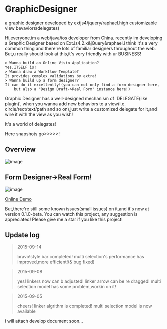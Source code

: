 GraphicDesigner
===============
a graphic designer developed by extjs4/jquery/raphael.high customizable view bevaviors(delegates)

Hi,everyone.im a web/java/ios developer from China.
recently im developing a Graphic Designer based on ExtJs4.2.x&jQuery&raphael.i think it's a very common thing and 
there're lots of familiar designers throughout the web.
But,u really should look at this,it's very friendly with ur BUSINESS!
    
	> Wanna build an Online Visio Application?
	Yes,ITSELF is!
	> Wanna draw a Workflow Template?
	It provides complex validations by extra!
	> Wanna build up a form designer?
	It can do it excellently!(you can not only find a form designer here, 
		but also a "Design Draft->Real Form" instance here!)
  
Graphic Designer has a well-designed mechanism of 'DELEGATE(like plugin)',
when you wanna add new behaviors to a view(i.e. circle/rect/text/path and so on),just write a customized delegate for it,and wire it with the view as you wish!
  
It's a world of delegates!

Here snapshots go>>>>>!

Overview
---------
![image](https://raw.githubusercontent.com/dicolar/GraphicDesigner/master/overview.png)

Form Designer->Real Form!
---------
![image](https://raw.githubusercontent.com/dicolar/GraphicDesigner/master/form-translation.png)

[Online Demo](http://dicolar.github.io/GraphicDesigner/demos/overview.html)

But,there're still some known issues(small issues) on it,and it's now at version 0.1.0-beta.
You can watch this project, any suggestion is appreciated!
Please give me a star if you like this project!

Update log
-----------

>2015-09-14
>
>bravo!style bar completed!
>multi selection's performance has improved,more efficient!(& bug fixed)

>2015-09-08
>
>yes! linkers now can b adjusted!
>linker arrow can be re dragged!
>multi selection model has some problem,workin on it!

>2015-09-05
>
>cheers! linker algrithm is completed!
>multi selection model is now available

i will attach develop document soon...
